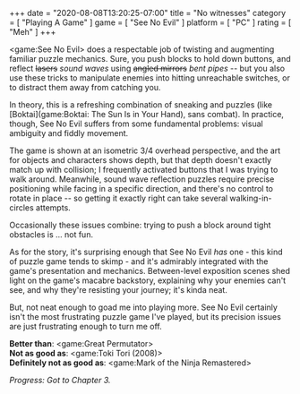 +++
date = "2020-08-08T13:20:25-07:00"
title = "No witnesses"
category = [ "Playing A Game" ]
game = [ "See No Evil" ]
platform = [ "PC" ]
rating = [ "Meh" ]
+++

<game:See No Evil> does a respectable job of twisting and augmenting familiar puzzle mechanics.  Sure, you push blocks to hold down buttons, and reflect <s>lasers</s> <i>sound waves</i> using <s>angled mirrors</s> <i>bent pipes</i> -- but you also use these tricks to manipulate enemies into hitting unreachable switches, or to distract them away from catching you.

In theory, this is a refreshing combination of sneaking and puzzles (like [Boktai](game:Boktai: The Sun Is in Your Hand), sans combat).  In practice, though, See No Evil suffers from some fundamental problems: visual ambiguity and fiddly movement.

The game is shown at an isometric 3/4 overhead perspective, and the art for objects and characters shows depth, but that depth doesn't exactly match up with collision; I frequently activated buttons that I was trying to walk around.  Meanwhile, sound wave reflection puzzles require precise positioning while facing in a specific direction, and there's no control to rotate in place -- so getting it exactly right can take several walking-in-circles attempts.

Occasionally these issues combine: trying to push a block around tight obstacles is ... not fun.

As for the story, it's surprising enough that See No Evil <i>has</i> one - this kind of puzzle game tends to skimp - and it's admirably integrated with the game's presentation and mechanics.  Between-level exposition scenes shed light on the game's macabre backstory, explaining why your enemies can't see, and why they're resisting your journey; it's kinda neat.

But, not neat enough to goad me into playing more.  See No Evil certainly isn't the most frustrating puzzle game I've played, but its precision issues are just frustrating enough to turn me off.

<b>Better than</b>: <game:Great Permutator>  
<b>Not as good as</b>: <game:Toki Tori (2008)>  
<b>Definitely not as good as</b>: <game:Mark of the Ninja Remastered>

<i>Progress: Got to Chapter 3.</i>
